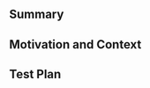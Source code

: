 ## Summary

<!--
Summarise the changes in this PR
-->

## Motivation and Context

<!--
Why is this change required? What problem does it solve?
Add screenshots of relevant UI changes if applicable.
-->

## Test Plan

<!--
How to test this PR?
-->
